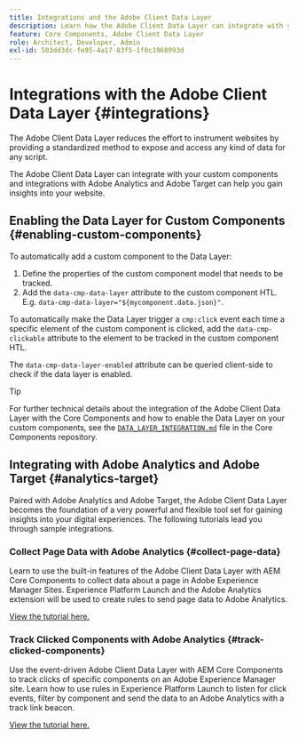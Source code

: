 ```yaml
---
title: Integrations and the Adobe Client Data Layer
description: Learn how the Adobe Client Data Layer can integrate with your custom components and how integrations with Adobe Analytics and Adobe Target can help you gain insights into your website
feature: Core Components, Adobe Client Data Layer
role: Architect, Developer, Admin
exl-id: 503dd3dc-fe95-4a17-83f5-1f0c1960993d
---
```

# Integrations with the Adobe Client Data Layer {#integrations}

The Adobe Client Data Layer reduces the effort to instrument websites by providing a standardized method to expose and access any kind of data for any script.

The Adobe Client Data Layer can integrate with your custom components and integrations with Adobe Analytics and Adobe Target can help you gain insights into your website.

## Enabling the Data Layer for Custom Components {#enabling-custom-components}

To automatically add a custom component to the Data Layer:

1. Define the properties of the custom component model that needs to be tracked.
1. Add the `data-cmp-data-layer` attribute to the custom component HTL. E.g. `data-cmp-data-layer="${mycomponent.data.json}"`.

To automatically make the Data Layer trigger a `cmp:click` event each time a specific element of the custom component is clicked, add the `data-cmp-clickable` attribute to the element to be tracked in the custom component HTL.

The `data-cmp-data-layer-enabled` attribute can be queried client-side to check if the data layer is enabled.

>[!TIP]
>
>For further technical details about the integration of the Adobe Client Data Layer with the Core Components and how to enable the Data Layer on your custom components, see the [`DATA_LAYER_INTEGRATION.md`](https://github.com/adobe/aem-core-wcm-components/blob/master/DATA_LAYER_INTEGRATION.md) file in the Core Components repository.

## Integrating with Adobe Analytics and Adobe Target {#analytics-target}

Paired with Adobe Analytics and Adobe Target, the Adobe Client Data Layer becomes the foundation of a very powerful and flexible tool set for gaining insights into your digital experiences. The following tutorials lead you through sample integrations.

### Collect Page Data with Adobe Analytics {#collect-page-data}

Learn to use the built-in features of the Adobe Client Data Layer with AEM Core Components to collect data about a page in Adobe Experience Manager Sites. Experience Platform Launch and the Adobe Analytics extension will be used to create rules to send page data to Adobe Analytics.

[View the tutorial here.](https://docs.adobe.com/content/help/en/experience-manager-learn/sites/integrations/analytics/collect-data-analytics.html)

### Track Clicked Components with Adobe Analytics {#track-clicked-components}

Use the event-driven Adobe Client Data Layer with AEM Core Components to track clicks of specific components on an Adobe Experience Manager site. Learn how to use rules in Experience Platform Launch to listen for click events, filter by component and send the data to an Adobe Analytics with a track link beacon.

[View the tutorial here.](https://docs.adobe.com/content/help/en/experience-manager-learn/sites/integrations/analytics/track-clicked-component.html)
